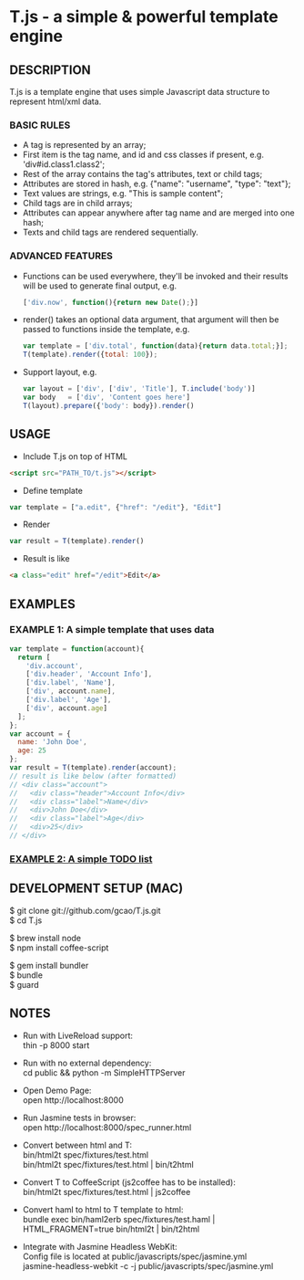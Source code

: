 # T.js - a simple & powerful template engine

## DESCRIPTION

T.js is a template engine that uses simple Javascript data structure to 
represent html/xml data.

### BASIC RULES

* A tag is represented by an array;
* First item is the tag name, and id and css classes if present, e.g.
  'div#id.class1.class2';
* Rest of the array contains the tag's attributes, text or child tags;
* Attributes are stored in hash, e.g. {"name": "username", "type": "text"};
* Text values are strings, e.g. "This is sample content";
* Child tags are in child arrays;
* Attributes can appear anywhere after tag name and are merged into one hash;
* Texts and child tags are rendered sequentially.

### ADVANCED FEATURES

* Functions can be used everywhere, they'll be invoked and their results will
  be used to generate final output, e.g.
  ```javascript
  ['div.now', function(){return new Date();}]
  ```

* render() takes an optional data argument, that argument will then be passed 
  to functions inside the template, e.g.
  ```javascript
  var template = ['div.total', function(data){return data.total;}];
  T(template).render({total: 100});
  ```

* Support layout, e.g.
  ```javascript
  var layout = ['div', ['div', 'Title'], T.include('body')]
  var body   = ['div', 'Content goes here']
  T(layout).prepare({'body': body}).render()
  ```

## USAGE

* Include T.js on top of HTML
```html
<script src="PATH_TO/t.js"></script>
```

* Define template
```javascript
var template = ["a.edit", {"href": "/edit"}, "Edit"]
```

* Render
```javascript
var result = T(template).render()
```

* Result is like
```html
<a class="edit" href="/edit">Edit</a>
```

## EXAMPLES

### EXAMPLE 1: A simple template that uses data
```javascript
var template = function(account){
  return [
    'div.account', 
    ['div.header', 'Account Info'],
    ['div.label', 'Name'],
    ['div', account.name],
    ['div.label', 'Age'],
    ['div', account.age]
  ];
};
var account = {
  name: 'John Doe',
  age: 25
};
var result = T(template).render(account);
// result is like below (after formatted)
// <div class="account">
//   <div class="header">Account Info</div>
//   <div class="label">Name</div>
//   <div>John Doe</div>
//   <div class="label">Age</div>
//   <div>25</div>
// </div>
```

### [EXAMPLE 2: A simple TODO list](http://jsfiddle.net/gcao/gRzNP/)

## DEVELOPMENT SETUP (MAC)

$ git clone git://github.com/gcao/T.js.git  
$ cd T.js

$ brew install node  
$ npm install coffee-script  

$ gem install bundler  
$ bundle  
$ guard  

## NOTES

* Run with LiveReload support:  
thin -p 8000 start

* Run with no external dependency:  
cd public && python -m SimpleHTTPServer

* Open Demo Page:  
open http://localhost:8000

* Run Jasmine tests in browser:  
open http://localhost:8000/spec_runner.html

* Convert between html and T:  
bin/html2t spec/fixtures/test.html  
bin/html2t spec/fixtures/test.html | bin/t2html  

* Convert T to CoffeeScript (js2coffee has to be installed):  
bin/html2t spec/fixtures/test.html | js2coffee

* Convert haml to html to T template to html:  
bundle exec bin/haml2erb spec/fixtures/test.haml | HTML_FRAGMENT=true bin/html2t | bin/t2html

* Integrate with Jasmine Headless WebKit:  
Config file is located at public/javascripts/spec/jasmine.yml  
jasmine-headless-webkit -c -j public/javascripts/spec/jasmine.yml

